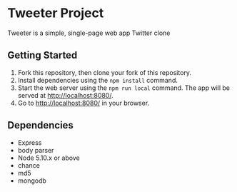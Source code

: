# Tweeter Project

Tweeter is a simple, single-page web app Twitter clone

## Getting Started

1. Fork this repository, then clone your fork of this repository.
2. Install dependencies using the `npm install` command.
3. Start the web server using the `npm run local` command. The app will be served at <http://localhost:8080/>.
4. Go to <http://localhost:8080/> in your browser.

## Dependencies

- Express
- body parser
- Node 5.10.x or above
- chance
- md5
- mongodb